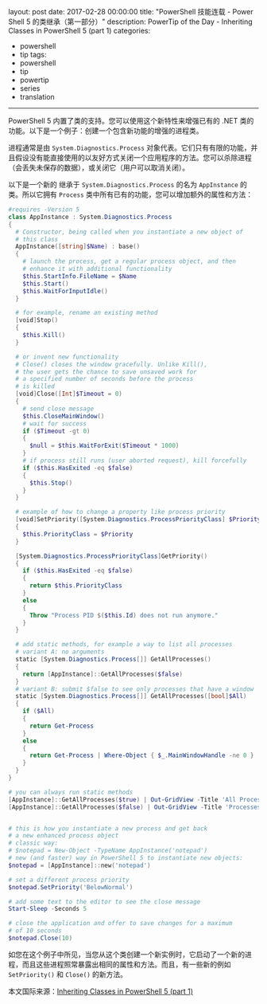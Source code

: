 ﻿layout: post
date: 2017-02-28 00:00:00
title: "PowerShell 技能连载 - Power Shell 5 的类继承（第一部分）"
description: PowerTip of the Day - Inheriting Classes in PowerShell 5 (part 1)
categories:
- powershell
- tip
tags:
- powershell
- tip
- powertip
- series
- translation
---
PowerShell 5 内置了类的支持。您可以使用这个新特性来增强已有的 .NET 类的功能。以下是一个例子：创建一个包含新功能的增强的进程类。

进程通常是由 `System.Diagnostics.Process` 对象代表。它们只有有限的功能，并且假设没有能直接使用的以友好方式关闭一个应用程序的方法。您可以杀除进程（会丢失未保存的数据），或关闭它（用户可以取消关闭）。

以下是一个新的 继承于 `System.Diagnostics.Process` 的名为 `AppInstance` 的类。所以它拥有 `Process` 类中所有已有的功能，您可以增加额外的属性和方法：

```powershell
#requires -Version 5
class AppInstance : System.Diagnostics.Process
{
  # Constructor, being called when you instantiate a new object of
  # this class
  AppInstance([string]$Name) : base()
  {
    # launch the process, get a regular process object, and then
    # enhance it with additional functionality
    $this.StartInfo.FileName = $Name
    $this.Start()
    $this.WaitForInputIdle()
  }

  # for example, rename an existing method
  [void]Stop()
  {
    $this.Kill()
  }

  # or invent new functionality
  # Close() closes the window gracefully. Unlike Kill(),
  # the user gets the chance to save unsaved work for
  # a specified number of seconds before the process
  # is killed
  [void]Close([Int]$Timeout = 0)
  {
    # send close message
    $this.CloseMainWindow()
    # wait for success
    if ($Timeout -gt 0)
    {
      $null = $this.WaitForExit($Timeout * 1000)
    }
    # if process still runs (user aborted request), kill forcefully
    if ($this.HasExited -eq $false)
    {
      $this.Stop()
    }
  }

  # example of how to change a property like process priority
  [void]SetPriority([System.Diagnostics.ProcessPriorityClass] $Priority)
  {
    $this.PriorityClass = $Priority
  }

  [System.Diagnostics.ProcessPriorityClass]GetPriority()
  {
    if ($this.HasExited -eq $false)
    {
      return $this.PriorityClass
    }
    else
    {
      Throw "Process PID $($this.Id) does not run anymore."
    }
  }

  # add static methods, for example a way to list all processes
  # variant A: no arguments
  static [System.Diagnostics.Process[]] GetAllProcesses()
  {
    return [AppInstance]::GetAllProcesses($false)
  }
  # variant B: submit $false to see only processes that have a window
  static [System.Diagnostics.Process[]] GetAllProcesses([bool]$All)
  {
    if ($All)
    {
      return Get-Process
    }
    else
    {
      return Get-Process | Where-Object { $_.MainWindowHandle -ne 0 }
    }
  }
}

# you can always run static methods
[AppInstance]::GetAllProcesses($true) | Out-GridView -Title 'All Processes'
[AppInstance]::GetAllProcesses($false) | Out-GridView -Title 'Processes with Window'


# this is how you instantiate a new process and get back
# a new enhanced process object
# classic way:
# $notepad = New-Object -TypeName AppInstance('notepad')
# new (and faster) way in PowerShell 5 to instantiate new objects:
$notepad = [AppInstance]::new('notepad')

# set a different process priority
$notepad.SetPriority('BelowNormal')

# add some text to the editor to see the close message
Start-Sleep -Seconds 5

# close the application and offer to save changes for a maximum
# of 10 seconds
$notepad.Close(10)
```

如您在这个例子中所见，当您从这个类创建一个新实例时，它启动了一个新的进程，而且这些进程照常暴露出相同的属性和方法。而且，有一些新的例如 `SetPriority()` 和 `Close()` 的新方法。

<!--more-->
本文国际来源：[Inheriting Classes in PowerShell 5 (part 1)](http://community.idera.com/powershell/powertips/b/tips/posts/inheriting-classes-in-powershell-5-part-1)
